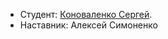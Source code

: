 * Студент: [Коноваленко Сергей](sergeykonovalenko5550199@gmail.com).
* Наставник: Алексей Симоненко
